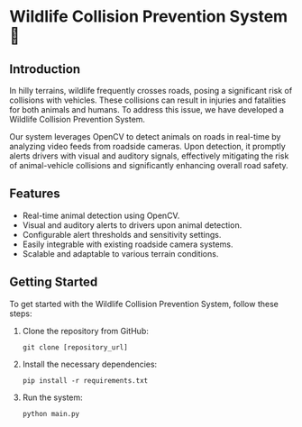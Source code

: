 # Wildlife Collision Prevention System 🫎

## Introduction
In hilly terrains, wildlife frequently crosses roads, posing a significant risk of collisions with vehicles. These collisions can result in injuries and fatalities for both animals and humans. To address this issue, we have developed a Wildlife Collision Prevention System.

Our system leverages OpenCV to detect animals on roads in real-time by analyzing video feeds from roadside cameras. Upon detection, it promptly alerts drivers with visual and auditory signals, effectively mitigating the risk of animal-vehicle collisions and significantly enhancing overall road safety.

## Features
- Real-time animal detection using OpenCV.
- Visual and auditory alerts to drivers upon animal detection.
- Configurable alert thresholds and sensitivity settings.
- Easily integrable with existing roadside camera systems.
- Scalable and adaptable to various terrain conditions.

## Getting Started
To get started with the Wildlife Collision Prevention System, follow these steps:

1. Clone the repository from GitHub:
    ```
    git clone [repository_url]
    ```

2. Install the necessary dependencies:
    ```
    pip install -r requirements.txt
    ```

3. Run the system:
    ```
    python main.py
    ```
